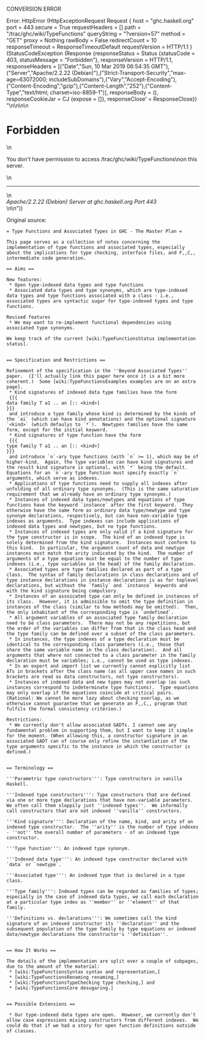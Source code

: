 CONVERSION ERROR

Error: HttpError (HttpExceptionRequest Request {
  host                 = "ghc.haskell.org"
  port                 = 443
  secure               = True
  requestHeaders       = []
  path                 = "/trac/ghc/wiki/TypeFunctions"
  queryString          = "?version=57"
  method               = "GET"
  proxy                = Nothing
  rawBody              = False
  redirectCount        = 10
  responseTimeout      = ResponseTimeoutDefault
  requestVersion       = HTTP/1.1
}
 (StatusCodeException (Response {responseStatus = Status {statusCode = 403, statusMessage = "Forbidden"}, responseVersion = HTTP/1.1, responseHeaders = [("Date","Sun, 10 Mar 2019 06:54:35 GMT"),("Server","Apache/2.2.22 (Debian)"),("Strict-Transport-Security","max-age=63072000; includeSubDomains"),("Vary","Accept-Encoding"),("Content-Encoding","gzip"),("Content-Length","252"),("Content-Type","text/html; charset=iso-8859-1")], responseBody = (), responseCookieJar = CJ {expose = []}, responseClose' = ResponseClose}) "<!DOCTYPE HTML PUBLIC \"-//IETF//DTD HTML 2.0//EN\">\n<html><head>\n<title>403 Forbidden</title>\n</head><body>\n<h1>Forbidden</h1>\n<p>You don't have permission to access /trac/ghc/wiki/TypeFunctions\non this server.</p>\n<hr>\n<address>Apache/2.2.22 (Debian) Server at ghc.haskell.org Port 443</address>\n</body></html>\n"))

Original source:

```trac
= Type Functions and Associated Types in GHC - The Master Plan =

This page serves as a collection of notes concerning the implementation of type functions and associated types, especially about the implications for type checking, interface files, and F,,C,, intermediate code generation.

== Aims ==

New features:
 * Open type-indexed data types and type functions
 * Associated data types and type synonyms, which are type-indexed data types and type functions associated with a class - i.e., associated types are syntactic sugar for type-indexed types and type functions.

Revised features
 * We may want to re-implement functional dependencies using associated type synonyms.

We keep track of the current [wiki:TypeFunctionsStatus implementation status].


== Specification and Restrictions ==

Refinement of the specification in the ''Beyond Associated Types'' paper.  (I'll actually link this paper here once it is a bit more coherent.)  Some [wiki:TypeFunctionsExamples examples are on an extra page].
 * Kind signatures of indexed data type families have the form
 {{{
data family T a1 .. an [:: <kind>]
}}}
 and introduce a type family whose kind is determined by the kinds of the `ai` (which can have kind annotations) and the optional signature `<kind>` (which defaulys to `*`).  Newtypes families have the same form, except for the initial keyword.
 * Kind signatures of type function have the form
 {{{
type family T a1 .. an [:: <kind>]
}}}
 and introduce `n`-ary type functions (with `n` >= 1), which may be of higher-kind.  Again, the type variables can have kind signatures and the result kind signature is optional, with `*` being the default.  Equations for an `n`-ary type function must specify exactly `n` arguments, which serve as indexes. 
 * Applications of type functions need to supply all indexes after unfolding of all ordinary type synonyms.  (This is the same saturation requirement that we already have on ordinary type synonyms.)
 * Instances of indexed data types/newtypes and equations of type functions have the keyword `instance` after the first keyword.  They otherwise have the same form as ordinary data type/newtype and type synonym declarations, respectively, but can have non-variable type indexes as arguments.  Type indexes can include applications of indexed data types and newtypes, but no type functions.
 * Instances of indexed types are only valid if a kind signature for the type constructor is in scope.  The kind of an indexed type is solely determined from the kind signature.  Instances must conform to this kind.  In particular, the argument count of data and newtype instances must match the arity indicated by the kind.  The number of arguments of a type equation must be equal to the number of type indexes (i.e., type variables in the head) of the family declaration.
 * Associated types are type families declared as part of a type class.  The syntax of family declarations in class declarations and of type instance declarations in instance declarations is as for toplevel declarations, but without the `family` and `instance` keywords and with the kind signature being compulsory.
 * Instances of an assoicated type can only be defined in instances of its class.  However, it is admissible to omit the type definition in instances of the class (similar to how methods may be omitted).  Then, the only inhabitant of the corresponding type is `undefined`.
 * All argument variables of an associated type family declaration need to be class parameters.  There may not be any repetitions, but the order of the variables can differ from that in the class head and the type family can be defined over a subset of the class parameters.
 * In instances, the type indexes of a type declaration must be identical to the corresponding class parameters (i.e., those that share the same variable name in the class declaration).  And all arguments that where not connected to a class parameter in the family declaration must be variables; i.e., cannot be used as type indexes.
 * In an export and import list we currently cannot explicitly list ATs in brackets after the class name (as all upper case names in such brackets are read as data constructors, not type constructors).
 * Instances of indexed data and new types may not overlap (as such instances correspond to indeterminate type functions).  Type equations may only overlap if the equations coincide at critical pairs.  (Rational: We cannot be more lazy about checking overlap, as we otherwise cannot guarantee that we generate an F,,C,, program that fulfils the formal consistency criterion.)

Restrictions:
 * We currently don't allow associated GADTs. I cannot see any fundamental problem in supporting them, but I want to keep it simple for the moment. (When allowing this, a constructor signature in an associated GADT can of course only refine the instantiation of the type arguments specific to the instance in which the constructor is defined.)


== Terminology ==

'''Parametric type constructors''': Type constructors in vanilla Haskell.

'''Indexed type constructors''': Type constructors that are defined via one or more type declarations that have non-variable parameters.  We often call them sloppily just ''indexed types''.  We informally call constructors that are not indexed ''vanilla'' constructors.

'''Kind signature''': Declaration of the name, kind, and arity of an indexed type constructor.  The ''arity'' is the number of type indexes - ''not'' the overall number of parameters - of an indexed type constructor.

'''Type function''': An indexed type synonym.

'''Indexed data type''': An indexed type constructor declared with `data` or `newtype`.

'''Associated type''': An indexed type that is declared in a type class.

'''Type family''': Indexed types can be regarded as families of types; especially in the case of indexed data types, we call each declaration at a particular type index as ''member'' or ''element'' of that family.

'''Definitions vs. declarations''': We sometimes call the kind signature of an indexed constructor its ''declaration'' and the subsequent population of the type family by type equations or indexed data/newtype declarations the constructor's ''definition''.


== How It Works ==

The details of the implementation are split over a couple of subpages, due to the amount of the material:
 * [wiki:TypeFunctionsSyntax syntax and representation,]
 * [wiki:TypeFunctionsRenaming renaming,]
 * [wiki:TypeFunctionsTypeChecking type checking,] and
 * [wiki:TypeFunctionsCore desugaring.]
 

== Possible Extensions ==

 * Our type-indexed data types are open.  However, we currently don't allow case expressions mixing constructors from different indexes.  We could do that if we had a story for open function definitions outside of classes.
```

